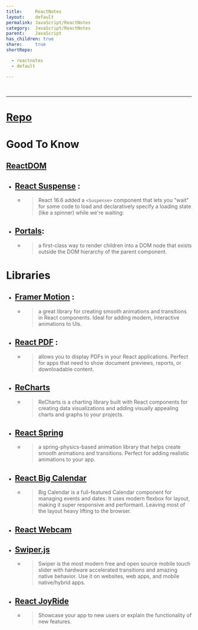 ```yaml
---
title:     ReactNotes
layout:    default
permalink: JavaScript/ReactNotes
category:  JavaScript/ReactNotes
parent:    JavaScript
has_children: true
share:     true
shortRepo:

  - reactnotes
  - default

---
```


<br/>

---

# [Repo](https://github.com/14paxton/ReactNotes)

# Good To Know

## [ReactDOM](https://reactjs.org/blog/2015/10/01/react-render-and-top-level-api.html)

- ## [React Suspense](https://react.dev/reference/react/Suspense) :
    - > React 16.6 added a `<Suspense>` component that lets you
      "wait" for some code to load and declaratively specify a loading state
      (like a spinner) while we're waiting:

- ## [Portals](https://reactjs.org/docs/portals.html):
    - > a first-class way to render children
      into a DOM node that exists outside the DOM hierarchy of the parent
      component.

# Libraries

- ## [Framer Motion](https://framer.com/motion) :
    - > a great library for creating smooth animations and transitions in React components. Ideal for adding modern, interactive animations to Uls.

- ## [React PDF](https://react-pdf.org) :
    - > allows you to display PDFs in your React applications. Perfect for apps that need to show document previews, reports, or downloadable content.

- ## [ReCharts](https://recharts.org)
    - > ReCharts is a charting library built with React components for creating data visualizations and adding visually appealing charts and graphs to
      your projects.

- ## [React Spring](https://react-spring.dev)
    - > a spring-physics-based animation library that helps create smooth animations and transitions. Perfect for adding realistic animations to your app.

- ## [React Big Calendar](https://jquense.github.io/react-big-calendar/examples/index.html?path=/story/about-big-calendar--page)
    - > Big Calendar is a full-featured Calendar component for managing events and dates. It uses modern flexbox for layout, making it super responsive and performant. Leaving most
      of the layout heavy lifting to the browser.

- ## [React Webcam](https://www.npmjs.com/package/react-webcam)

- ## [Swiper.js](https://swiperjs.com/get-started)
    - > Swiper is the most modern free and open source mobile touch slider with hardware accelerated transitions and amazing native behavior. Use it on websites, web apps, and
      mobile native/hybrid apps.

- ## [React JoyRide](https://docs.react-joyride.com/)
    - > Showcase your app to new users or explain the functionality of new features.
